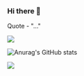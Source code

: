 ### Hi there 👋

Quote - "..."

<img src="https://github-readme-stats.vercel.app/api/top-langs?username=azajay08&layout=compact"/> 

![Anurag's GitHub stats](https://github-readme-stats.vercel.app/api?username=azajay08&show_icons=true&theme=cobalt)

<img src="https://github-readme-streak-stats.herokuapp.com/?user=azajay08"/>
